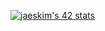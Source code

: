 [![jaeskim's 42 stats](https://badge42.herokuapp.com/api/stats/lkonig)](https://github.com/JaeSeoKim/badge42)
